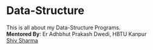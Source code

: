 # Data-Structure
This is all about my Data-Structure Programs. <br>
**Mentored By**: Er Adhbhut Prakash Dwedi, HBTU Kanpur <br>
[Shiv Sharma](https://Shiv-sharma-111.github.io)
